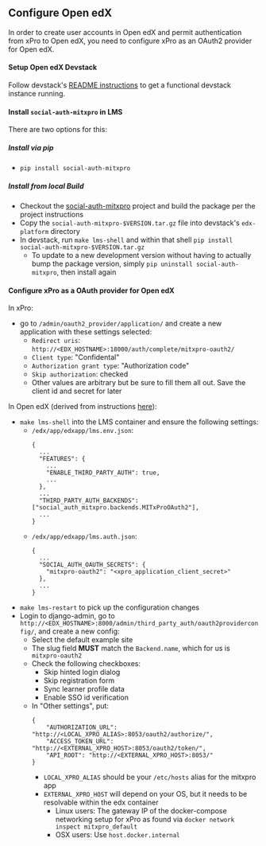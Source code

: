 Configure Open edX
---

In order to create user accounts in Open edX and permit authentication from xPro to Open edX, you need to configure xPro as an OAuth2 provider for Open edX.


#### Setup Open edX Devstack

Follow devstack's [README instructions](https://github.com/edx/devstack#getting-started) to get a functional devstack instance running.

#### Install `social-auth-mitxpro` in LMS

There are two options for this:

##### Install via pip

- `pip install social-auth-mitxpro`

##### Install from local Build

- Checkout the [social-auth-mitxpro](https://github.com/mitodl/social-auth-mitxpro) project and build the package per the project instructions
- Copy the `social-auth-mitxpro-$VERSION.tar.gz` file into devstack's `edx-platform` directory
- In devstack, run `make lms-shell` and within that shell `pip install social-auth-mitxpro-$VERSION.tar.gz`
  - To update to a new development version without having to actually bump the package version, simply `pip uninstall social-auth-mitxpro`, then install again


#### Configure xPro as a OAuth provider for Open edX

In xPro:

- go to `/admin/oauth2_provider/application/` and create a new application with these settings selected:
  - `Redirect uris`: `http://<EDX_HOSTNAME>:18000/auth/complete/mitxpro-oauth2/`
  - `Client type`: "Confidental"
  - `Authorization grant type`: "Authorization code"
  - `Skip authorization`: checked
  - Other values are arbitrary but be sure to fill them all out. Save the client id and secret for later

In Open edX (derived from instructions [here](https://edx.readthedocs.io/projects/edx-installing-configuring-and-running/en/latest/configuration/tpa/tpa_integrate_open/tpa_oauth.html#additional-oauth2-providers-advanced)):
- `make lms-shell` into the LMS container and ensure the following settings:
  - `/edx/app/edxapp/lms.env.json`:
    ```
    {
      ...
      "FEATURES": {
        ...
        "ENABLE_THIRD_PARTY_AUTH": true,
        ...
      },
      ...
      "THIRD_PARTY_AUTH_BACKENDS": ["social_auth_mitxpro.backends.MITxProOAuth2"],
      ...
    }
    ```
  - `/edx/app/edxapp/lms.auth.json`:
    ```
    {
      ...
      "SOCIAL_AUTH_OAUTH_SECRETS": {
        "mitxpro-oauth2": "<xpro_application_client_secret>"
      },
      ...
    }
    ```
- `make lms-restart` to pick up the configuration changes
- Login to django-admin, go to `http://<EDX_HOSTNAME>:8000/admin/third_party_auth/oauth2providerconfig/`, and create a new config:
  - Select the default example site
  - The slug field **MUST** match the `Backend.name`, which for us is `
mitxpro-oauth2`
  - Check the following checkboxes:
    - Skip hinted login dialog
    - Skip registration form
    - Sync learner profile data
    - Enable SSO id verification
  - In "Other settings", put:
    ```
    {
        "AUTHORIZATION_URL": "http://<LOCAL_XPRO_ALIAS>:8053/oauth2/authorize/",
        "ACCESS_TOKEN_URL": "http://<EXTERNAL_XPRO_HOST>:8053/oauth2/token/",
        "API_ROOT": "http://<EXTERNAL_XPRO_HOST>:8053/"
    }
    ```
    - `LOCAL_XPRO_ALIAS` should be your `/etc/hosts` alias for the mitxpro app
    - `EXTERNAL_XPRO_HOST` will depend on your OS, but it needs to be resolvable within the edx container
        - Linux users: The gateway IP of the docker-compose networking setup for xPro as found via `docker network inspect mitxpro_default`
        - OSX users: Use `host.docker.internal`
